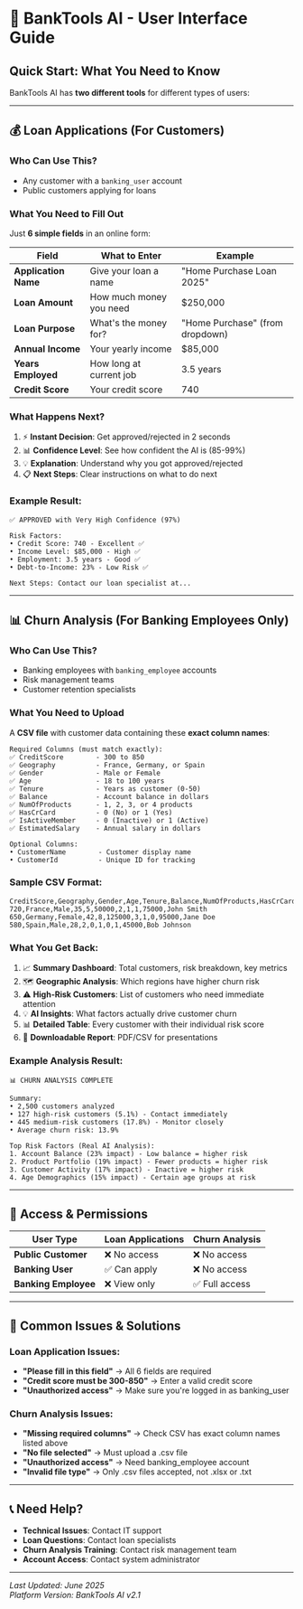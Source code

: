# 🎯 BankTools AI - User Interface Guide

## Quick Start: What You Need to Know

BankTools AI has **two different tools** for different types of users:

---

## 💰 **Loan Applications** (For Customers)

### Who Can Use This?
- Any customer with a `banking_user` account
- Public customers applying for loans

### What You Need to Fill Out
Just **6 simple fields** in an online form:

| Field | What to Enter | Example |
|-------|---------------|---------|
| **Application Name** | Give your loan a name | "Home Purchase Loan 2025" |
| **Loan Amount** | How much money you need | $250,000 |
| **Loan Purpose** | What's the money for? | "Home Purchase" (from dropdown) |
| **Annual Income** | Your yearly income | $85,000 |
| **Years Employed** | How long at current job | 3.5 years |
| **Credit Score** | Your credit score | 740 |

### What Happens Next?
1. ⚡ **Instant Decision**: Get approved/rejected in 2 seconds
2. 📊 **Confidence Level**: See how confident the AI is (85-99%)
3. 💡 **Explanation**: Understand why you got approved/rejected
4. 📋 **Next Steps**: Clear instructions on what to do next

### Example Result:
```
✅ APPROVED with Very High Confidence (97%)

Risk Factors:
• Credit Score: 740 - Excellent ✅
• Income Level: $85,000 - High ✅
• Employment: 3.5 years - Good ✅
• Debt-to-Income: 23% - Low Risk ✅

Next Steps: Contact our loan specialist at...
```

---

## 📊 **Churn Analysis** (For Banking Employees Only)

### Who Can Use This?
- Banking employees with `banking_employee` accounts
- Risk management teams
- Customer retention specialists

### What You Need to Upload
A **CSV file** with customer data containing these **exact column names**:

```
Required Columns (must match exactly):
✅ CreditScore        - 300 to 850
✅ Geography          - France, Germany, or Spain  
✅ Gender             - Male or Female
✅ Age                - 18 to 100 years
✅ Tenure             - Years as customer (0-50)
✅ Balance            - Account balance in dollars
✅ NumOfProducts      - 1, 2, 3, or 4 products
✅ HasCrCard          - 0 (No) or 1 (Yes)
✅ IsActiveMember     - 0 (Inactive) or 1 (Active)
✅ EstimatedSalary    - Annual salary in dollars

Optional Columns:
• CustomerName        - Customer display name
• CustomerId          - Unique ID for tracking
```

### Sample CSV Format:
```csv
CreditScore,Geography,Gender,Age,Tenure,Balance,NumOfProducts,HasCrCard,IsActiveMember,EstimatedSalary,CustomerName
720,France,Male,35,5,50000,2,1,1,75000,John Smith
650,Germany,Female,42,8,125000,3,1,0,95000,Jane Doe
580,Spain,Male,28,2,0,1,0,1,45000,Bob Johnson
```

### What You Get Back:
1. 📈 **Summary Dashboard**: Total customers, risk breakdown, key metrics
2. 🗺️ **Geographic Analysis**: Which regions have higher churn risk
3. ⚠️ **High-Risk Customers**: List of customers who need immediate attention
4. 💡 **AI Insights**: What factors actually drive customer churn
5. 📊 **Detailed Table**: Every customer with their individual risk score
6. 📄 **Downloadable Report**: PDF/CSV for presentations

### Example Analysis Result:
```
📊 CHURN ANALYSIS COMPLETE

Summary:
• 2,500 customers analyzed
• 127 high-risk customers (5.1%) - Contact immediately
• 445 medium-risk customers (17.8%) - Monitor closely
• Average churn risk: 13.9%

Top Risk Factors (Real AI Analysis):
1. Account Balance (23% impact) - Low balance = higher risk
2. Product Portfolio (19% impact) - Fewer products = higher risk  
3. Customer Activity (17% impact) - Inactive = higher risk
4. Age Demographics (15% impact) - Certain age groups at risk
```

---

## 🔑 **Access & Permissions**

| User Type | Loan Applications | Churn Analysis |
|-----------|-------------------|----------------|
| **Public Customer** | ❌ No access | ❌ No access |
| **Banking User** | ✅ Can apply | ❌ No access |
| **Banking Employee** | ❌ View only | ✅ Full access |

---

## 🚨 **Common Issues & Solutions**

### Loan Application Issues:
- **"Please fill in this field"** → All 6 fields are required
- **"Credit score must be 300-850"** → Enter a valid credit score
- **"Unauthorized access"** → Make sure you're logged in as banking_user

### Churn Analysis Issues:
- **"Missing required columns"** → Check CSV has exact column names listed above
- **"No file selected"** → Must upload a .csv file
- **"Unauthorized access"** → Need banking_employee account
- **"Invalid file type"** → Only .csv files accepted, not .xlsx or .txt

---

## 📞 **Need Help?**

- **Technical Issues**: Contact IT support
- **Loan Questions**: Contact loan specialists  
- **Churn Analysis Training**: Contact risk management team
- **Account Access**: Contact system administrator

---

*Last Updated: June 2025*  
*Platform Version: BankTools AI v2.1* 